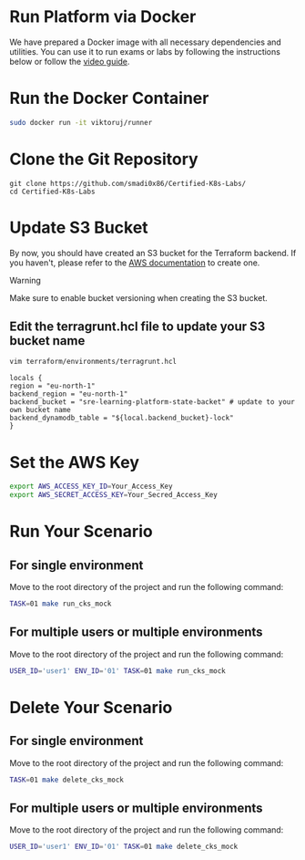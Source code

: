 # Run Platform via Docker

We have prepared a Docker image with all necessary dependencies and utilities. You can use it to run exams or labs by following the instructions below or follow the [video guide](https://youtu.be/Xh6sWzafBmw).

# Run the Docker Container

```bash
sudo docker run -it viktoruj/runner
```

# Clone the Git Repository

```
git clone https://github.com/smadi0x86/Certified-K8s-Labs/
cd Certified-K8s-Labs
```

# Update S3 Bucket

By now, you should have created an S3 bucket for the Terraform backend. If you haven't, please refer to the [AWS documentation](https://docs.aws.amazon.com/AmazonS3/latest/userguide/create-bucket-overview.html) to create one.

> [!Warning]
> Make sure to enable bucket versioning when creating the S3 bucket.

## Edit the terragrunt.hcl file to update your S3 bucket name

```bash
vim terraform/environments/terragrunt.hcl
```

```hcl
locals {
region = "eu-north-1"
backend_region = "eu-north-1"
backend_bucket = "sre-learning-platform-state-backet" # update to your own bucket name
backend_dynamodb_table = "${local.backend_bucket}-lock"
}
```

# Set the AWS Key

```bash
export AWS_ACCESS_KEY_ID=Your_Access_Key
export AWS_SECRET_ACCESS_KEY=Your_Secred_Access_Key
```

# Run Your Scenario

## For single environment

Move to the root directory of the project and run the following command:

```bash
TASK=01 make run_cks_mock
```

## For multiple users or multiple environments

Move to the root directory of the project and run the following command:

```bash
USER_ID='user1' ENV_ID='01' TASK=01 make run_cks_mock
```

# Delete Your Scenario

## For single environment

Move to the root directory of the project and run the following command:

```bash
TASK=01 make delete_cks_mock
```

## For multiple users or multiple environments

Move to the root directory of the project and run the following command:

```bash
USER_ID='user1' ENV_ID='01' TASK=01 make delete_cks_mock
```
